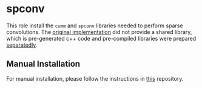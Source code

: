 # spconv

This role install the `cumm` and `spconv` libraries needed to perform sparse convolutions.
The [original implementation](https://github.com/traveller59/spconv) did not provide a shared library, which is pre-generated c++ code and pre-compiled libraries were prepared [separatedly](https://github.com/knzo25/spconv_cpp).

## Manual Installation

For manual installation, please follow the instructions in [this](https://github.com/knzo25/spconv_cpp) repository.
